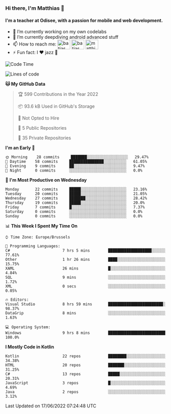 ### Hi there, I'm Matthias 👋

#### I'm a teacher at Odisee, with a passion for mobile and web development.

- 🔭 I’m currently working on my own codelabs
- 🌱 I’m currently deepdiving android advanced stuff
- 📫 How to reach me: <a href="https://dev.to/batjas" target="_blank"><img align="center" src="https://raw.githubusercontent.com/rahuldkjain/github-profile-readme-generator/master/src/images/icons/Social/devto.svg" alt="batjas" height="30" width="40" /></a>
<a href="https://twitter.com/batjas" target="_blank"><img align="center" src="https://raw.githubusercontent.com/rahuldkjain/github-profile-readme-generator/master/src/images/icons/Social/twitter.svg" alt="batjas" height="30" width="40" /></a>
<a href="https://linkedin.com/in/matthiasdruwé" target="_blank"><img align="center" src="https://raw.githubusercontent.com/rahuldkjain/github-profile-readme-generator/master/src/images/icons/Social/linked-in-alt.svg" alt="matthiasdruwé" height="30" width="40" /></a>
- ⚡ Fun fact: I ❤ jazz 🎷


<!--START_SECTION:waka-->
![Code Time](http://img.shields.io/badge/Code%20Time-332%20hrs%2034%20mins-blue)

![Lines of code](https://img.shields.io/badge/From%20Hello%20World%20I%27ve%20Written-223%20Thousand%20lines%20of%20code-blue)

**🐱 My GitHub Data** 

> 🏆 599 Contributions in the Year 2022
 > 
> 📦 93.6 kB Used in GitHub's Storage 
 > 
> 🚫 Not Opted to Hire
 > 
> 📜 5 Public Repositories 
 > 
> 🔑 35 Private Repositories  
 > 
**I'm an Early 🐤** 

```text
🌞 Morning    28 commits     ███████░░░░░░░░░░░░░░░░░░   29.47% 
🌆 Daytime    58 commits     ███████████████░░░░░░░░░░   61.05% 
🌃 Evening    9 commits      ██░░░░░░░░░░░░░░░░░░░░░░░   9.47% 
🌙 Night      0 commits      ░░░░░░░░░░░░░░░░░░░░░░░░░   0.0%

```
📅 **I'm Most Productive on Wednesday** 

```text
Monday       22 commits     █████░░░░░░░░░░░░░░░░░░░░   23.16% 
Tuesday      20 commits     █████░░░░░░░░░░░░░░░░░░░░   21.05% 
Wednesday    27 commits     ███████░░░░░░░░░░░░░░░░░░   28.42% 
Thursday     19 commits     █████░░░░░░░░░░░░░░░░░░░░   20.0% 
Friday       7 commits      █░░░░░░░░░░░░░░░░░░░░░░░░   7.37% 
Saturday     0 commits      ░░░░░░░░░░░░░░░░░░░░░░░░░   0.0% 
Sunday       0 commits      ░░░░░░░░░░░░░░░░░░░░░░░░░   0.0%

```


📊 **This Week I Spent My Time On** 

```text
⌚︎ Time Zone: Europe/Brussels

💬 Programming Languages: 
C#                       7 hrs 5 mins        ███████████████████░░░░░░   77.61% 
Other                    1 hr 26 mins        ████░░░░░░░░░░░░░░░░░░░░░   15.75% 
XAML                     26 mins             █░░░░░░░░░░░░░░░░░░░░░░░░   4.84% 
SQL                      9 mins              ░░░░░░░░░░░░░░░░░░░░░░░░░   1.72% 
XML                      0 secs              ░░░░░░░░░░░░░░░░░░░░░░░░░   0.05%

🔥 Editors: 
Visual Studio            8 hrs 59 mins       ████████████████████████░   98.37% 
DataGrip                 8 mins              ░░░░░░░░░░░░░░░░░░░░░░░░░   1.63%

💻 Operating System: 
Windows                  9 hrs 8 mins        █████████████████████████   100.0%

```

**I Mostly Code in Kotlin** 

```text
Kotlin                   22 repos            ████████░░░░░░░░░░░░░░░░░   34.38% 
HTML                     20 repos            ███████░░░░░░░░░░░░░░░░░░   31.25% 
C#                       13 repos            █████░░░░░░░░░░░░░░░░░░░░   20.31% 
JavaScript               3 repos             █░░░░░░░░░░░░░░░░░░░░░░░░   4.69% 
Java                     2 repos             ░░░░░░░░░░░░░░░░░░░░░░░░░   3.12%

```



 Last Updated on 17/06/2022 07:24:48 UTC
<!--END_SECTION:waka-->
